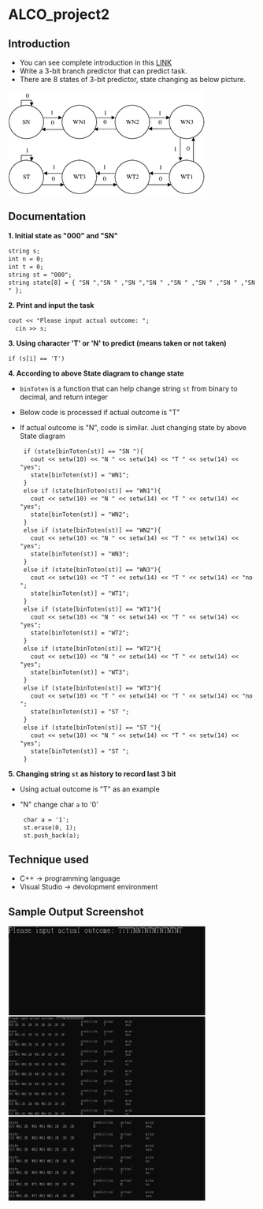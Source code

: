 # ALCO_project2
## Introduction
  - You can see complete introduction in this [LINK](https://hackmd.io/@wycchen/1102ALCO_project2)
  - Write a 3-bit branch predictor that can predict task.
  - There are 8 states of 3-bit predictor, state changing as below picture.
  <img src="state.png" width="400">
  
## Documentation 
**1. Initial state as "000" and "SN"**

    string s;
    int n = 0;
    int t = 0;
    string st = "000";
    string state[8] = { "SN ","SN " ,"SN ","SN " ,"SN " ,"SN " ,"SN " ,"SN " };
          
**2. Print and input the task**

    cout << "Please input actual outcome: ";
	  cin >> s;
      
**3. Using character 'T' or 'N' to predict (means taken or not taken)**

    if (s[i] == 'T')
    
**4. According to above State diagram to change state**

   - `binToten` is a function that can help change string `st` from binary to decimal, and return integer
   - Below code is processed if actual outcome is "T"
   - If actual outcome is "N", code is similar. Just changing state by above State diagram
    
          if (state[binToten(st)] == "SN "){
            cout << setw(10) << "N " << setw(14) << "T " << setw(14) << "yes";
            state[binToten(st)] = "WN1";
          }
          else if (state[binToten(st)] == "WN1"){
            cout << setw(10) << "N " << setw(14) << "T " << setw(14) << "yes";
            state[binToten(st)] = "WN2";
          }
          else if (state[binToten(st)] == "WN2"){
            cout << setw(10) << "N " << setw(14) << "T " << setw(14) << "yes";
            state[binToten(st)] = "WN3";
          }
          else if (state[binToten(st)] == "WN3"){
            cout << setw(10) << "T " << setw(14) << "T " << setw(14) << "no ";
            state[binToten(st)] = "WT1";
          }
          else if (state[binToten(st)] == "WT1"){
            cout << setw(10) << "N " << setw(14) << "T " << setw(14) << "yes";
            state[binToten(st)] = "WT2";
          }
          else if (state[binToten(st)] == "WT2"){
            cout << setw(10) << "N " << setw(14) << "T " << setw(14) << "yes";
            state[binToten(st)] = "WT3";
          }
          else if (state[binToten(st)] == "WT3"){
            cout << setw(10) << "T " << setw(14) << "T " << setw(14) << "no ";
            state[binToten(st)] = "ST ";
          }
          else if (state[binToten(st)] == "ST "){
            cout << setw(10) << "N " << setw(14) << "T " << setw(14) << "yes";
            state[binToten(st)] = "ST ";
          }
 **5. Changing string `st` as history to record last 3 bit**
  - Using actual outcome is "T" as an example
  - "N" change char `a` to '0'
  
         char a = '1';
	     st.erase(0, 1);
	     st.push_back(a);
     
## Technique used
  - C++ -> programming language
  - Visual Studio -> devolopment environment

## Sample Output Screenshot
<img src="in.png" width="400">
<img src="output1.png" width="400">
<img src="output2.png" width="400">
